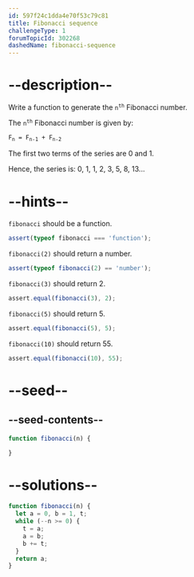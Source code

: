 ```yaml
---
id: 597f24c1dda4e70f53c79c81
title: Fibonacci sequence
challengeType: 1
forumTopicId: 302268
dashedName: fibonacci-sequence
---
```


# --description--

Write a function to generate the <code>n<sup>th</sup></code> Fibonacci number.

The <code>n<sup>th</sup></code> Fibonacci number is given by:

<code>F<sub>n</sub> = F<sub>n-1</sub> + F<sub>n-2</sub></code>

The first two terms of the series are 0 and 1.

Hence, the series is: 0, 1, 1, 2, 3, 5, 8, 13...

# --hints--

`fibonacci` should be a function.

```js
assert(typeof fibonacci === 'function');
```

`fibonacci(2)` should return a number.

```js
assert(typeof fibonacci(2) == 'number');
```

`fibonacci(3)` should return 2.

```js
assert.equal(fibonacci(3), 2);
```

`fibonacci(5)` should return 5.

```js
assert.equal(fibonacci(5), 5);
```

`fibonacci(10)` should return 55.

```js
assert.equal(fibonacci(10), 55);
```

# --seed--

## --seed-contents--

```js
function fibonacci(n) {

}
```

# --solutions--

```js
function fibonacci(n) {
  let a = 0, b = 1, t;
  while (--n >= 0) {
    t = a;
    a = b;
    b += t;
  }
  return a;
}
```
